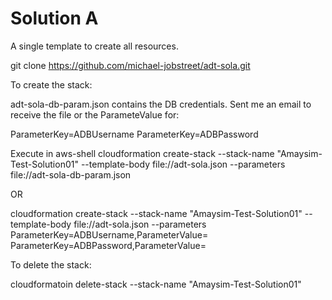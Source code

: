 # Solution A

A single template to create all resources.

git clone https://github.com/michael-jobstreet/adt-sola.git

To create the stack:

adt-sola-db-param.json contains the DB credentials. Sent me an email to receive the file or the ParameteValue for:

ParameterKey=ADBUsername
ParameterKey=ADBPassword

Execute in aws-shell
cloudformation create-stack --stack-name "Amaysim-Test-Solution01" --template-body file://adt-sola.json --parameters file://adt-sola-db-param.json

OR

cloudformation create-stack --stack-name "Amaysim-Test-Solution01" --template-body file://adt-sola.json --parameters ParameterKey=ADBUsername,ParameterValue=<?> ParameterKey=ADBPassword,ParameterValue=<?>


To delete the stack:

cloudformatoin delete-stack --stack-name "Amaysim-Test-Solution01"
